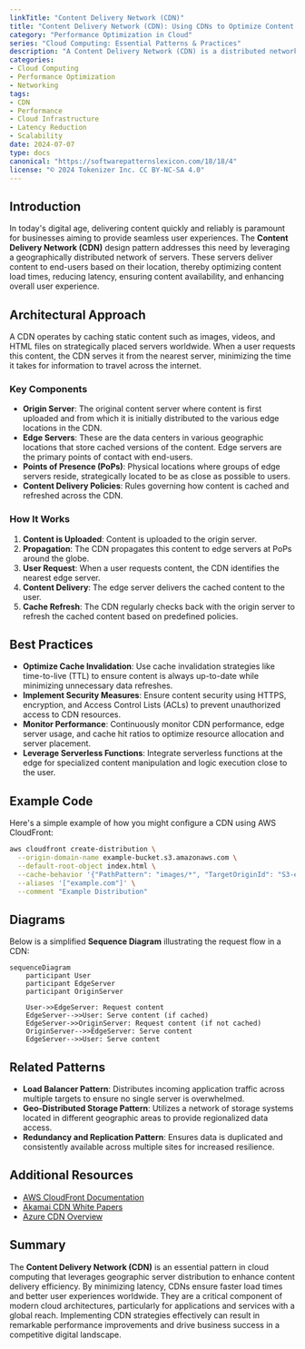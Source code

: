 ```yaml
---
linkTitle: "Content Delivery Network (CDN)"
title: "Content Delivery Network (CDN): Using CDNs to Optimize Content Delivery"
category: "Performance Optimization in Cloud"
series: "Cloud Computing: Essential Patterns & Practices"
description: "A Content Delivery Network (CDN) is a distributed network of servers that deliver content to users more efficiently by serving it from geographic locations nearest to them. This pattern improves load times, reduces latency, and ensures more reliable access to content."
categories:
- Cloud Computing
- Performance Optimization
- Networking
tags:
- CDN
- Performance
- Cloud Infrastructure
- Latency Reduction
- Scalability
date: 2024-07-07
type: docs
canonical: "https://softwarepatternslexicon.com/18/18/4"
license: "© 2024 Tokenizer Inc. CC BY-NC-SA 4.0"
---
```


## Introduction

In today's digital age, delivering content quickly and reliably is paramount for businesses aiming to provide seamless user experiences. The **Content Delivery Network (CDN)** design pattern addresses this need by leveraging a geographically distributed network of servers. These servers deliver content to end-users based on their location, thereby optimizing content load times, reducing latency, ensuring content availability, and enhancing overall user experience.

## Architectural Approach

A CDN operates by caching static content such as images, videos, and HTML files on strategically placed servers worldwide. When a user requests this content, the CDN serves it from the nearest server, minimizing the time it takes for information to travel across the internet.

### Key Components

- **Origin Server**: The original content server where content is first uploaded and from which it is initially distributed to the various edge locations in the CDN.
- **Edge Servers**: These are the data centers in various geographic locations that store cached versions of the content. Edge servers are the primary points of contact with end-users.
- **Points of Presence (PoPs)**: Physical locations where groups of edge servers reside, strategically located to be as close as possible to users.
- **Content Delivery Policies**: Rules governing how content is cached and refreshed across the CDN.

### How It Works

1. **Content is Uploaded**: Content is uploaded to the origin server.
2. **Propagation**: The CDN propagates this content to edge servers at PoPs around the globe.
3. **User Request**: When a user requests content, the CDN identifies the nearest edge server.
4. **Content Delivery**: The edge server delivers the cached content to the user.
5. **Cache Refresh**: The CDN regularly checks back with the origin server to refresh the cached content based on predefined policies.

## Best Practices

- **Optimize Cache Invalidation**: Use cache invalidation strategies like time-to-live (TTL) to ensure content is always up-to-date while minimizing unnecessary data refreshes.
- **Implement Security Measures**: Ensure content security using HTTPS, encryption, and Access Control Lists (ACLs) to prevent unauthorized access to CDN resources.
- **Monitor Performance**: Continuously monitor CDN performance, edge server usage, and cache hit ratios to optimize resource allocation and server placement.
- **Leverage Serverless Functions**: Integrate serverless functions at the edge for specialized content manipulation and logic execution close to the user.

## Example Code

Here's a simple example of how you might configure a CDN using AWS CloudFront:

```bash
aws cloudfront create-distribution \
  --origin-domain-name example-bucket.s3.amazonaws.com \
  --default-root-object index.html \
  --cache-behavior '{"PathPattern": "images/*", "TargetOriginId": "S3-example-bucket"}' \
  --aliases '["example.com"]' \
  --comment "Example Distribution"
```

## Diagrams

Below is a simplified **Sequence Diagram** illustrating the request flow in a CDN:

```mermaid
sequenceDiagram
    participant User
    participant EdgeServer
    participant OriginServer

    User->>EdgeServer: Request content
    EdgeServer-->>User: Serve content (if cached)
    EdgeServer->>OriginServer: Request content (if not cached)
    OriginServer-->>EdgeServer: Serve content
    EdgeServer-->>User: Serve content
```

## Related Patterns

- **Load Balancer Pattern**: Distributes incoming application traffic across multiple targets to ensure no single server is overwhelmed.
- **Geo-Distributed Storage Pattern**: Utilizes a network of storage systems located in different geographic areas to provide regionalized data access.
- **Redundancy and Replication Pattern**: Ensures data is duplicated and consistently available across multiple sites for increased resilience.

## Additional Resources

- [AWS CloudFront Documentation](https://docs.aws.amazon.com/AmazonCloudFront/latest/DeveloperGuide/Introduction.html)
- [Akamai CDN White Papers](https://www.akamai.com/us/en/resources/cdn/index.jsp)
- [Azure CDN Overview](https://docs.microsoft.com/en-us/azure/cdn/)

## Summary

The **Content Delivery Network (CDN)** is an essential pattern in cloud computing that leverages geographic server distribution to enhance content delivery efficiency. By minimizing latency, CDNs ensure faster load times and better user experiences worldwide. They are a critical component of modern cloud architectures, particularly for applications and services with a global reach. Implementing CDN strategies effectively can result in remarkable performance improvements and drive business success in a competitive digital landscape.
